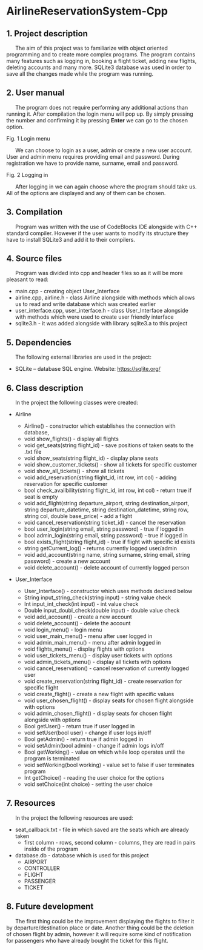# AirlineReservationSystem-Cpp

## 1. Project description
  
&nbsp;&nbsp;&nbsp;&nbsp;&nbsp;&nbsp;The aim of this project was to familiarize with object oriented programming and to create more complex programs. The program contains many features such as logging in, booking a flight ticket, adding new flights, deleting accounts and many more. SQLite3 database was used in order to save all the changes made while the program was running.

## 2. User manual

&nbsp;&nbsp;&nbsp;&nbsp;&nbsp;&nbsp;The program does not require performing any additional actions than running it. After compilation the login menu will pop up. By simply pressing the number and confirming it by pressing **Enter** we can go to the chosen option.


  Fig. 1 Login menu


&nbsp;&nbsp;&nbsp;&nbsp;&nbsp;&nbsp;We can choose to login as a user, admin or create a new user account. User and admin menu requires providing email and password. During registration we have to provide name, surname, email and password.
  
  
  Fig. 2 Logging in
  
&nbsp;&nbsp;&nbsp;&nbsp;&nbsp;&nbsp;After logging in we can again choose where the program should take us. All of the options are displayed and any of them can be chosen. 
  
## 3. Compilation

&nbsp;&nbsp;&nbsp;&nbsp;&nbsp;&nbsp;Program was written with the use of CodeBlocks IDE alongside with C++ standard compiler. However if the user wants to modify its structure they have to install SQLite3 and add it to their compilers.

## 4. Source files

&nbsp;&nbsp;&nbsp;&nbsp;&nbsp;&nbsp;Program was divided into cpp and header files so as it will be more pleasant to read:
* main.cpp - creating object User_Interface
* airline.cpp, airline.h - class Airline alongside with methods which allows us to read and write database which was created earlier
* user_interface.cpp, user_interface.h - class User_Interface alongside with methods which were used to create user friendly interface
* sqlite3.h - it was added alongside with library sqlite3.a to this project

## 5. Dependencies

&nbsp;&nbsp;&nbsp;&nbsp;&nbsp;&nbsp;The following external libraries are used in the project:
* SQLite – database SQL engine. Website: https://sqlite.org/

## 6. Class description

&nbsp;&nbsp;&nbsp;&nbsp;&nbsp;&nbsp;In the project the following classes were created:
- Airline
  * Airline() - constructor which establishes the connection with database,
  * void show_flights() - display all flights
  * void get_seats(string flight_id) - save positions of taken seats to the .txt file
  * void show_seats(string flight_id) - display plane seats
  * void show_customer_tickets() - show all tickets for specific customer
  * void show_all_tickets() - show all tickets
  * void add_reservation(string flight_id, int row, int col) - adding reservation for specific customer
  * bool check_availbility(string flight_id, int row, int col) - return true if seat is empty
  * void add_flight(string departure_airport, string destination_airport, string departure_datetime, string destination_datetime, string row, string col, double base_price) - add a flight
  * void cancel_reservation(string ticket_id) - cancel the reservation
  * bool user_login(string email, string password) - true if logged in
  * bool admin_login(string email, string password) - true if logged in
  * bool exists_flight(string flight_id) - true if flight with specific id exists
  * string getCurrent_log() - returns currently logged user/admin
  * void add_account(string name, string surname, string email, string password) - create a new account
  * void delete_account() - delete account of currently logged person

- User_Interface
  * User_Interface() - constructor which uses methods declared below
  * String input_string_check(string input) - string value check
  * Int input_int_check(int input) - int value check
  * Double input_doubl_check(double input) - double value check
  * void add_account() - create a new account
  * void delete_account() - delete the account
  * void login_menu() - login menu
  * void user_main_menu() - menu after user logged in
  * void admin_main_menu() - menu after admin logged in
  * void flights_menu() - display flights with options
  * void user_tickets_menu() - display user tickets with options
  * void admin_tickets_menu() - display all tickets with options
  * void cancel_reservation() - cancel reservation of currently logged user
  * void create_reservation(string flight_id) - create reservation for specific flight
  * void create_flight() - create a new flight with specific values
  * void user_chosen_flight() - display seats for chosen flight alongside with options
  * void admin_chosen_flight() - display seats for chosen flight alongside with options
  * Bool getUser() - return true if user logged in
  * void setUser(bool user) - change if user logs in/off
  * Bool getAdmin() - return true if admin logged in
  * void setAdmin(bool admin) - change if admin logs in/off
  * Bool getWorking() - value on which while loop operates until the program is terminated
  * void setWorking(bool working) - value set to false if user terminates program
  * Int getChoice() - reading the user choice for the options
  * void setChoice(int choice) - setting the user choice

## 7. Resources

&nbsp;&nbsp;&nbsp;&nbsp;&nbsp;&nbsp;In the project the following resources are used:
- seat_callback.txt - file in which saved are the seats which are already taken
  - first column - rows, second column - columns, they are read in pairs inside of the program
- database.db - database which is used for this project
  - AIRPORT
  - CONTROLLER
  - FLIGHT
  - PASSENGER
  - TICKET

## 8. Future development

&nbsp;&nbsp;&nbsp;&nbsp;&nbsp;&nbsp;The first thing could be the improvement displaying the flights to filter it by departure/destination place or date. Another thing could be the deletion of chosen flight by admin, however it will require some kind of notification for passengers who have already bought the ticket for this flight.
